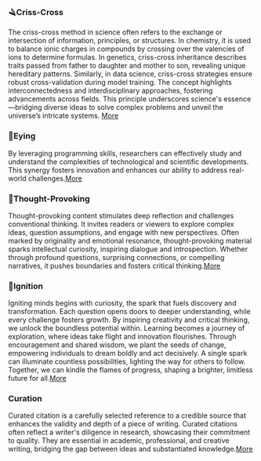 ### 🪒Criss-Cross
The criss-cross method in science often refers to the exchange or intersection of information, principles, or structures. In chemistry, it is used to balance ionic charges in compounds by crossing over the valencies of ions to determine formulas. In genetics, criss-cross inheritance describes traits passed from father to daughter and mother to son, revealing unique hereditary patterns. Similarly, in data science, criss-cross strategies ensure robust cross-validation during model training. The concept highlights interconnectedness and interdisciplinary approaches, fostering advancements across fields. This principle underscores science's essence—bridging diverse ideas to solve complex problems and unveil the universe’s intricate systems.
[More](https://github.com/viadean/Interdisciplinary_Perspective/tree/main/Criss-Cross)

### 🧿Eying
By leveraging programming skills, researchers can effectively study and understand the complexities of technological and scientific developments. This synergy fosters innovation and enhances our ability to address real-world challenges.[More](https://github.com/viadean/Interdisciplinary_Perspective/tree/main/Eying)

### 🧵Thought-Provoking
Thought-provoking content stimulates deep reflection and challenges conventional thinking. It invites readers or viewers to explore complex ideas, question assumptions, and engage with new perspectives. Often marked by originality and emotional resonance, thought-provoking material sparks intellectual curiosity, inspiring dialogue and introspection. Whether through profound questions, surprising connections, or compelling narratives, it pushes boundaries and fosters critical thinking.[More](https://github.com/viadean/Interdisciplinary_Perspective/tree/main/Thought-Provoking)

###  🐌Ignition
Igniting minds begins with curiosity, the spark that fuels discovery and transformation. Each question opens doors to deeper understanding, while every challenge fosters growth. By inspiring creativity and critical thinking, we unlock the boundless potential within. Learning becomes a journey of exploration, where ideas take flight and innovation flourishes. Through encouragement and shared wisdom, we plant the seeds of change, empowering individuals to dream boldly and act decisively. A single spark can illuminate countless possibilities, lighting the way for others to follow. Together, we can kindle the flames of progress, shaping a brighter, limitless future for all.[More](https://github.com/viadean/ViaDean/tree/main/Ignition)

### Curation
Curated citation is a carefully selected reference to a credible source that enhances the validity and depth of a piece of writing. Curated citations often reflect a writer's diligence in research, showcasing their commitment to quality. They are essential in academic, professional, and creative writing, bridging the gap between ideas and substantiated knowledge.[More](https://github.com/viadean/ViaDean/tree/main/Curation)

